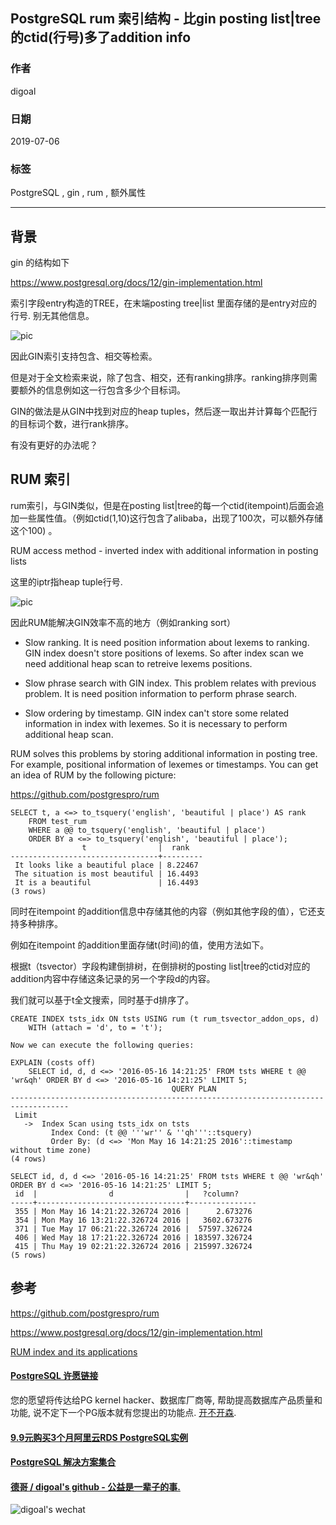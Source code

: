 ## PostgreSQL rum 索引结构 - 比gin posting list|tree 的ctid(行号)多了addition info   
                                                                     
### 作者                                                                     
digoal                                                                     
                                                                     
### 日期                                                                     
2019-07-06                                                                   
                                                                     
### 标签                                                                     
PostgreSQL , gin , rum , 额外属性      
                                                                     
----                                                                     
                                                                     
## 背景     
gin 的结构如下  
  
https://www.postgresql.org/docs/12/gin-implementation.html  
  
索引字段entry构造的TREE，在末端posting tree|list 里面存储的是entry对应的行号. 别无其他信息。  
  
![pic](20190706_01_pic_002.jpg)    
  
因此GIN索引支持包含、相交等检索。  
  
但是对于全文检索来说，除了包含、相交，还有ranking排序。ranking排序则需要额外的信息例如这一行包含多少个目标词。  
  
GIN的做法是从GIN中找到对应的heap tuples，然后逐一取出并计算每个匹配行的目标词个数，进行rank排序。  
  
有没有更好的办法呢？  
  
## RUM 索引  
rum索引，与GIN类似，但是在posting list|tree的每一个ctid(itempoint)后面会追加一些属性值。（例如ctid(1,10)这行包含了alibaba，出现了100次，可以额外存储这个100) 。  
  
RUM access method - inverted index with additional information in posting lists  
  
这里的iptr指heap tuple行号.   
  
![pic](20190706_01_pic_001.png)    
  
因此RUM能解决GIN效率不高的地方（例如ranking sort）  
  
- Slow ranking. It is need position information about lexems to ranking. GIN index doesn't store positions of lexems. So after index scan we need additional heap scan to retreive lexems positions.  
  
- Slow phrase search with GIN index. This problem relates with previous problem. It is need position information to perform phrase search.  
  
- Slow ordering by timestamp. GIN index can't store some related information in index with lexemes. So it is necessary to perform additional heap scan.  
  
RUM solves this problems by storing additional information in posting tree. For example, positional information of lexemes or timestamps. You can get an idea of RUM by the following picture:  
  
https://github.com/postgrespro/rum  
  
```  
SELECT t, a <=> to_tsquery('english', 'beautiful | place') AS rank  
    FROM test_rum  
    WHERE a @@ to_tsquery('english', 'beautiful | place')  
    ORDER BY a <=> to_tsquery('english', 'beautiful | place');  
                t                |  rank  
---------------------------------+---------  
 It looks like a beautiful place | 8.22467  
 The situation is most beautiful | 16.4493  
 It is a beautiful               | 16.4493  
(3 rows)  
```  
  
同时在itempoint 的addition信息中存储其他的内容（例如其他字段的值），它还支持多种排序。  
  
例如在itempoint 的addition里面存储t(时间)的值，使用方法如下。  
  
根据t（tsvector）字段构建倒排树，在倒排树的posting list|tree的ctid对应的addition内容中存储这条记录的另一个字段d的内容。  
  
我们就可以基于t全文搜索，同时基于d排序了。  
  
```  
CREATE INDEX tsts_idx ON tsts USING rum (t rum_tsvector_addon_ops, d)  
    WITH (attach = 'd', to = 't');  
  
Now we can execute the following queries:  
  
EXPLAIN (costs off)  
    SELECT id, d, d <=> '2016-05-16 14:21:25' FROM tsts WHERE t @@ 'wr&qh' ORDER BY d <=> '2016-05-16 14:21:25' LIMIT 5;  
                                    QUERY PLAN  
-----------------------------------------------------------------------------------  
 Limit  
   ->  Index Scan using tsts_idx on tsts  
         Index Cond: (t @@ '''wr'' & ''qh'''::tsquery)  
         Order By: (d <=> 'Mon May 16 14:21:25 2016'::timestamp without time zone)  
(4 rows)  
  
SELECT id, d, d <=> '2016-05-16 14:21:25' FROM tsts WHERE t @@ 'wr&qh' ORDER BY d <=> '2016-05-16 14:21:25' LIMIT 5;  
 id  |                d                |   ?column?  
-----+---------------------------------+---------------  
 355 | Mon May 16 14:21:22.326724 2016 |      2.673276  
 354 | Mon May 16 13:21:22.326724 2016 |   3602.673276  
 371 | Tue May 17 06:21:22.326724 2016 |  57597.326724  
 406 | Wed May 18 17:21:22.326724 2016 | 183597.326724  
 415 | Thu May 19 02:21:22.326724 2016 | 215997.326724  
(5 rows)  
```  
    
## 参考  
https://github.com/postgrespro/rum  
  
https://www.postgresql.org/docs/12/gin-implementation.html  
  
[RUM index and its applications](20190706_01_doc_001.pdf)  
    
  
  
  
  
  
  
  
  
  
  
  
  
  
  
  
  
  
  
  
  
  
  
  
  
  
  
  
  
  
  
  
  
  
  
  
  
  
  
  
  
  
  
  
  
  
  
  
  
  
  
  
  
  
  
  
  
  
  
  
#### [PostgreSQL 许愿链接](https://github.com/digoal/blog/issues/76 "269ac3d1c492e938c0191101c7238216")
您的愿望将传达给PG kernel hacker、数据库厂商等, 帮助提高数据库产品质量和功能, 说不定下一个PG版本就有您提出的功能点. [开不开森](https://github.com/digoal/blog/issues/76 "269ac3d1c492e938c0191101c7238216").  
  
  
#### [9.9元购买3个月阿里云RDS PostgreSQL实例](https://www.aliyun.com/database/postgresqlactivity "57258f76c37864c6e6d23383d05714ea")
  
  
#### [PostgreSQL 解决方案集合](https://yq.aliyun.com/topic/118 "40cff096e9ed7122c512b35d8561d9c8")
  
  
#### [德哥 / digoal's github - 公益是一辈子的事.](https://github.com/digoal/blog/blob/master/README.md "22709685feb7cab07d30f30387f0a9ae")
  
  
![digoal's wechat](../pic/digoal_weixin.jpg "f7ad92eeba24523fd47a6e1a0e691b59")
  
